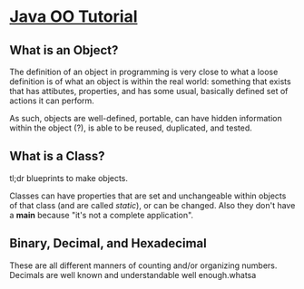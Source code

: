 # [Java OO Tutorial](https://docs.oracle.com/javase/tutorial/java/concepts/)

## What is an Object?
  The definition of an object in programming is very close to what a loose definition is of what an object is within the real world: something that exists that has attibutes, properties, and has some usual, basically defined set of actions it can perform.
  
  As such, objects are well-defined, portable, can have hidden information within the object (?), is able to be reused, duplicated, and tested.

## What is a Class?
  tl;dr blueprints to make objects.
  
  Classes can have properties that are set and unchangeable within objects of that class (and are called _static_), or can be changed. Also they don't have a __main__ because "it's not a complete application".
  
## Binary, Decimal, and Hexadecimal
  
  These are all different manners of counting and/or organizing numbers. Decimals are well known and understandable well enough.whatsa
